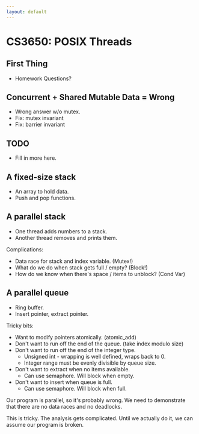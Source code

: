 ```yaml
---
layout: default
---
```


# CS3650: POSIX Threads

## First Thing

 - Homework Questions?

## Concurrent + Shared Mutable Data = Wrong

 - Wrong answer w/o mutex.
 - Fix: mutex invariant
 - Fix: barrier invariant

## TODO

 - Fill in more here.

## A fixed-size stack

 - An array to hold data.
 - Push and pop functions.

## A parallel stack

 - One thread adds numbers to a stack.
 - Another thread removes and prints them.

Complications:

 - Data race for stack and index variable. (Mutex!)
 - What do we do when stack gets full / empty? (Block!)
 - How do we know when there's space / items to unblock? (Cond Var)

## A parallel queue

 - Ring buffer.
 - Insert pointer, extract pointer.

Tricky bits:

 - Want to modify pointers atomically. (atomic\_add)
 - Don't want to run off the end of the queue. (take index modulo size)
 - Don't want to run off the end of the integer type.
   - Unsigned int - wrapping is well defined, wraps back to 0.
   - Integer range must be evenly divisible by queue size.
 - Don't want to extract when no items available.
   - Can use semaphore. Will block when empty.
 - Don't want to insert when queue is full.
   - Can use semaphore. Will block when full. 

Our program is parallel, so it's probably wrong. We need to demonstrate
that there are no data races and no deadlocks.

This is tricky. The analysis gets complicated. Until we actually do it,
we can assume our program is broken.

